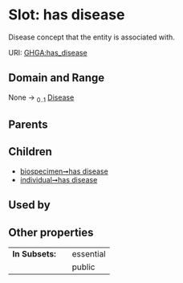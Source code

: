 
# Slot: has disease


Disease concept that the entity is associated with.

URI: [GHGA:has_disease](https://w3id.org/GHGA/has_disease)


## Domain and Range

None &#8594;  <sub>0..1</sub> [Disease](Disease.md)

## Parents


## Children

 *  [biospecimen➞has disease](biospecimen_has_disease.md)
 *  [individual➞has disease](individual_has_disease.md)

## Used by


## Other properties

|  |  |  |
| --- | --- | --- |
| **In Subsets:** | | essential |
|  | | public |


